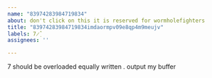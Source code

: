```yaml
---
name: "83974283984719834"
about: don't click on this it is reserved for wormholefighters
title: "83974283984719834imdaormpv09e8qp4m9meujv"
labels: 7̷̣̂
assignees: ''

---
```


7 should be overloaded equally written
.
output my buffer
